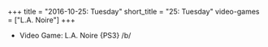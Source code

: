 +++
title = "2016-10-25: Tuesday"
short_title = "25: Tuesday"
video-games = ["L.A. Noire"]
+++


* Video Game: L.A. Noire {PS3} /b/